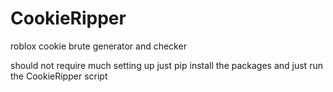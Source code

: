 # CookieRipper
 roblox cookie brute generator and checker

should not require much setting up just pip install the packages and just run the CookieRipper script
